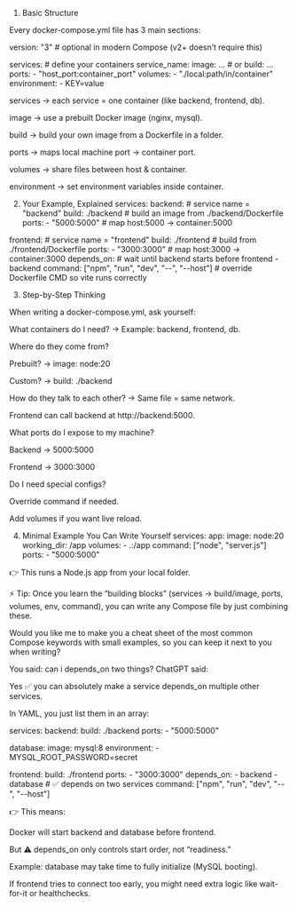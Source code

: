 1. Basic Structure

Every docker-compose.yml file has 3 main sections:

version: "3" # optional in modern Compose (v2+ doesn’t require this)

services: # define your containers
service_name:
image: ... # or build: ...
ports: - "host_port:container_port"
volumes: - "./local:path/in/container"
environment: - KEY=value

services → each service = one container (like backend, frontend, db).

image → use a prebuilt Docker image (nginx, mysql).

build → build your own image from a Dockerfile in a folder.

ports → maps local machine port → container port.

volumes → share files between host & container.

environment → set environment variables inside container.

2. Your Example, Explained
   services:
   backend: # service name = "backend"
   build: ./backend # build an image from ./backend/Dockerfile
   ports: - "5000:5000" # map host:5000 -> container:5000

frontend: # service name = "frontend"
build: ./frontend # build from ./frontend/Dockerfile
ports: - "3000:3000" # map host:3000 -> container:3000
depends_on: # wait until backend starts before frontend - backend
command: ["npm", "run", "dev", "--", "--host"] # override Dockerfile CMD so vite runs correctly

3. Step-by-Step Thinking

When writing a docker-compose.yml, ask yourself:

What containers do I need?
→ Example: backend, frontend, db.

Where do they come from?

Prebuilt? → image: node:20

Custom? → build: ./backend

How do they talk to each other?
→ Same file = same network.

Frontend can call backend at http://backend:5000.

What ports do I expose to my machine?

Backend → 5000:5000

Frontend → 3000:3000

Do I need special configs?

Override command if needed.

Add volumes if you want live reload.

4. Minimal Example You Can Write Yourself
   services:
   app:
   image: node:20
   working_dir: /app
   volumes: - .:/app
   command: ["node", "server.js"]
   ports: - "5000:5000"

👉 This runs a Node.js app from your local folder.

⚡ Tip: Once you learn the “building blocks” (services → build/image, ports, volumes, env, command), you can write any Compose file by just combining these.

Would you like me to make you a cheat sheet of the most common Compose keywords with small examples, so you can keep it next to you when writing?

You said:
can i depends_on two things?
ChatGPT said:

Yes ✅ you can absolutely make a service depends_on multiple other services.

In YAML, you just list them in an array:

services:
backend:
build: ./backend
ports: - "5000:5000"

database:
image: mysql:8
environment: - MYSQL_ROOT_PASSWORD=secret

frontend:
build: ./frontend
ports: - "3000:3000"
depends_on: - backend - database # ✅ depends on two services
command: ["npm", "run", "dev", "--", "--host"]

👉 This means:

Docker will start backend and database before frontend.

But ⚠️ depends_on only controls start order, not “readiness.”

Example: database may take time to fully initialize (MySQL booting).

If frontend tries to connect too early, you might need extra logic like wait-for-it
or healthchecks.
